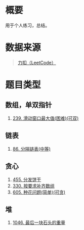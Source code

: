 # 概要
用于个人练习，总结。
# 数据来源
>[力扣（LeetCode）](https://leetcode-cn.com/)
# 题目类型
## 数组，单双指针
1. [239. 滑动窗口最大值(困难)(可双)](https://leetcode-cn.com/problems/sliding-window-maximum/)
## 链表
1. [86. 分隔链表(中等)](https://leetcode-cn.com/problems/partition-list/)
## 贪心
1. [455. 分发饼干](https://leetcode-cn.com/problems/assign-cookies/)
2. [330. 按要求补齐数组](https://leetcode-cn.com/problems/patching-array/)
3. [605. 种花问题(简单)(可贪)](https://leetcode-cn.com/problems/can-place-flowers/)
## 堆
1. [1046. 最后一块石头的重量](https://leetcode-cn.com/problems/last-stone-weight/)